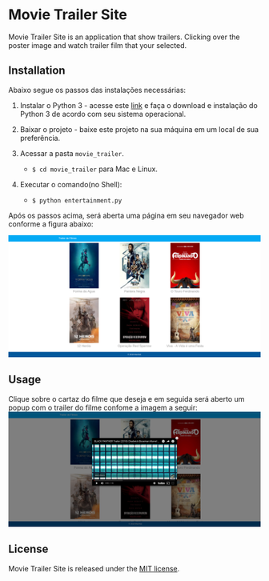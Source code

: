 
# Movie Trailer Site
Movie Trailer Site is an application that show trailers. Clicking over the poster image and watch trailer film that your selected.

## Installation
Abaixo segue os passos das instalações necessárias:

1. Instalar o Python 3 - acesse este [link](https://www.python.org/downloads/) e faça o download e instalação do Python 3 de acordo com seu sistema operacional.
2. Baixar o projeto - baixe este projeto na sua máquina em um local de sua preferência.
3. Acessar a pasta `movie_trailer`.

    * `$ cd movie_trailer` para Mac e Linux.
4. Executar o comando(no Shell):

    * `$ python entertainment.py`

Após os passos acima, será aberta uma página em seu navegador web conforme a figura abaixo:

![Movie Trailer Site](media/movie_trailer_site.png)

## Usage
Clique sobre o cartaz do filme que deseja e em seguida será aberto um popup com o trailer do filme confome a imagem a seguir:
![Movie Trailer Site](media/movie_trailer_site_popup.png)

## License
Movie Trailer Site is released under the [MIT
license](https://github.com/atom-community/markdown-preview-plus/blob/master/LICENSE.md).
